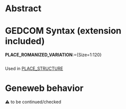 ﻿# Abstract

# GEDCOM Syntax (extension included)

**PLACE_ROMANIZED_VARIATION**:={Size=1:120}
<pre>
</pre>
Used in <a href=Ged.PLACE_STRUCTURE>PLACE_STRUCTURE</a><br />

# Geneweb behavior


:warning: to be continued/checked

